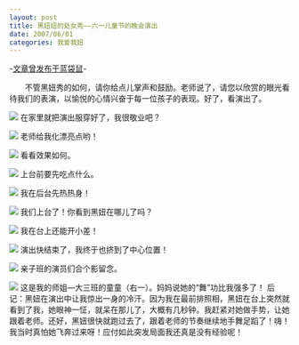 ```yaml
---
layout: post
title: 黑妞妞的处女秀——六一儿童节的晚会演出
date: 2007/06/01
categories: 我爱我妞
---
```


-[文章曾发布于蓝袋鼠](http://landaishu.hi2net.com/home/blog_read.asp?id=4175&blogid=31666)-




　　不管黑妞秀的如何，请你给点儿掌声和鼓励。老师说了，请您以欣赏的眼光看待我们的表演，以愉悦的心情兴奋于每一位孩子的表现。好了，看演出了。

![](http://heiniuniu-static.wusisu.com/heiniuniu_uploads/upload2007a/20076182439577.jpg)
在家里就把演出服穿好了，我很敬业吧？

![](http://heiniuniu-static.wusisu.com/heiniuniu_uploads/upload2007a/20076182716773.jpg)
老师给我化漂亮点哟！

![](http://heiniuniu-static.wusisu.com/heiniuniu_uploads/upload2007a/20076182941882.jpg)
看看效果如何。

![](http://heiniuniu-static.wusisu.com/heiniuniu_uploads/upload2007a/20076183046785.jpg)
上台前要先吃点什么。

![](http://heiniuniu-static.wusisu.com/heiniuniu_uploads/upload2007a/2007618353500.jpg)
我在后台先热热身！

![](http://heiniuniu-static.wusisu.com/heiniuniu_uploads/upload2007a/20076183233853.jpg)
我们上台了！你看到黑妞在哪儿了吗？

![](http://heiniuniu-static.wusisu.com/heiniuniu_uploads/upload2007a/2007618372515.jpg)
我在台上还能开小差！

![](http://heiniuniu-static.wusisu.com/heiniuniu_uploads/upload2007a/20076184133614.jpg)
演出快结束了，我终于也挤到了中心位置！

![](http://heiniuniu-static.wusisu.com/heiniuniu_uploads/upload2007a/20076184916602.jpg)
亲子班的演员们合个影留念。

![](http://heiniuniu-static.wusisu.com/heiniuniu_uploads/upload2007a/20076185212413.jpg)
这是我的师姐—大三班的童童（右一）。妈妈说她的“舞”功比我强多了！
后记：黑妞在演出中让我惊出一身的冷汗。因为我在最前排照相，黑妞在台上突然就看到了我，她眼神一怔，就呆在那儿了，大概有几秒钟。我赶紧对她做手势，让她跟着老师。还好，黑妞很快就跑过去了，跟着老师的节奏继续地手舞足蹈了！嗨！我当时真怕她飞奔过来呀！应付如此突发局面我还真是没有经验呢！